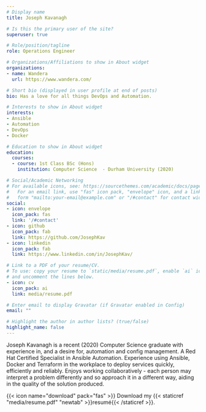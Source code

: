 ```yaml
---
# Display name
title: Joseph Kavanagh

# Is this the primary user of the site?
superuser: true

# Role/position/tagline
role: Operations Engineer

# Organizations/Affiliations to show in About widget
organizations:
- name: Wandera
  url: https://www.wandera.com/

# Short bio (displayed in user profile at end of posts)
bio: Has a love for all things DevOps and Automation.

# Interests to show in About widget
interests:
- Ansible
- Automation
- DevOps
- Docker

# Education to show in About widget
education:
  courses:
  - course: 1st Class BSc (Hons)
    institution: Computer Science  - Durham University (2020)

# Social/Academic Networking
# For available icons, see: https://sourcethemes.com/academic/docs/page-builder/#icons
#   For an email link, use "fas" icon pack, "envelope" icon, and a link in the
#   form "mailto:your-email@example.com" or "/#contact" for contact widget.
social:
- icon: envelope
  icon_pack: fas
  link: '/#contact'
- icon: github
  icon_pack: fab
  link: https://github.com/JosephKav
- icon: linkedin
  icon_pack: fab
  link: https://www.linkedin.com/in/JosephKav/

# Link to a PDF of your resume/CV.
# To use: copy your resume to `static/media/resume.pdf`, enable `ai` icons in `params.toml`,
# and uncomment the lines below.
- icon: cv
  icon_pack: ai
  link: media/resume.pdf

# Enter email to display Gravatar (if Gravatar enabled in Config)
email: ""

# Highlight the author in author lists? (true/false)
highlight_name: false
---
```


Joseph Kavanagh is a recent (2020) Computer Science graduate with experience in, and a desire for, automation and config management. A Red Hat Certified Specialist in Ansible Automation. Experience using Ansible, Docker and Terraform in the workplace to deploy services quickly, efficiently and reliably. Enjoys working collaboratively - each person may interpret a problem differently and so approach it in a different way, aiding in the quality of the solution produced.

{{< icon name="download" pack="fas" >}} Download my {{< staticref "media/resume.pdf" "newtab" >}}resumé{{< /staticref >}}.
